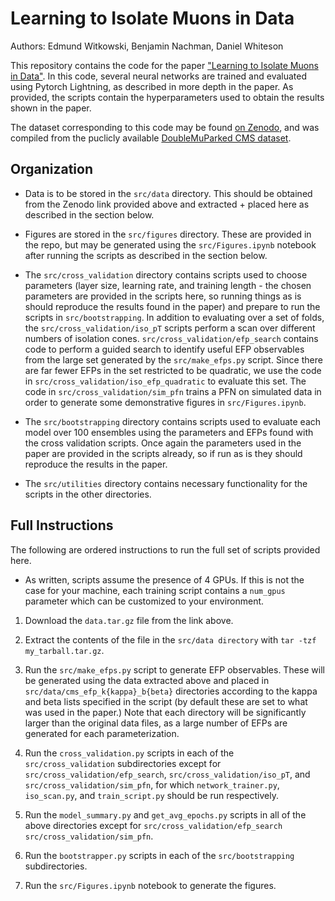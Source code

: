 # Learning to Isolate Muons in Data

Authors:
Edmund Witkowski,
Benjamin Nachman,
Daniel Whiteson

This repository contains the code for the paper ["Learning to Isolate Muons in Data"](https://arxiv.org/abs/2306.15737). In this code, several neural networks are trained and evaluated using Pytorch Lightning, as described in more depth in the paper. As provided, the scripts contain the hyperparameters used to obtain the results shown in the paper.

The dataset corresponding to this code may be found [on Zenodo](https://zenodo.org/record/8211425), and was compiled from the puclicly available [DoubleMuParked CMS dataset](https://opendata.cern.ch/record/6030).

## Organization

* Data is to be stored in the `src/data` directory. This should be obtained from the Zenodo link provided above and extracted + placed here as described in the section below.

* Figures are stored in the `src/figures` directory. These are provided in the repo, but may be generated using the `src/Figures.ipynb` notebook after running the scripts as described in the section below.

* The `src/cross_validation` directory contains scripts used to choose parameters (layer size, learning rate, and training length - the chosen parameters are provided in the scripts here, so running things as is should reproduce the results found in the paper) and prepare to run the scripts in `src/bootstrapping`. In addition to evaluating over a set of folds, the `src/cross_validation/iso_pT` scripts perform a scan over different numbers of isolation cones. `src/cross_validation/efp_search` contains code to perform a guided search to identify useful EFP observables from the large set generated by the `src/make_efps.py` script. Since there are far fewer EFPs in the set restricted to be quadratic, we use the code in `src/cross_validation/iso_efp_quadratic` to evaluate this set. The code in `src/cross_validation/sim_pfn` trains a PFN on simulated data in order to generate some demonstrative figures in `src/Figures.ipynb`. 

* The `src/bootstrapping` directory contains scripts used to evaluate each model over 100 ensembles using the parameters and EFPs found with the cross validation scripts. Once again the parameters used in the paper are provided in the scripts already, so if run as is they should reproduce the results in the paper.

* The `src/utilities` directory contains necessary functionality for the scripts in the other directories.

## Full Instructions

The following are ordered instructions to run the full set of scripts provided here.

* As written, scripts assume the presence of 4 GPUs. If this is not the case for your machine, each training script contains a `num_gpus` parameter which can be customized to your environment.

1. Download the `data.tar.gz` file from the link above.

2. Extract the contents of the file in the `src/data directory` with `tar -tzf my_tarball.tar.gz`.

3. Run the `src/make_efps.py` script to generate EFP observables. These will be generated using the data extracted above and placed in `src/data/cms_efp_k{kappa}_b{beta}` directories according to the kappa and beta lists specified in the script (by default these are set to what was used in the paper.) Note that each directory will be significantly larger than the original data files, as a large number of EFPs are generated for each parameterization.

4. Run the `cross_validation.py` scripts in each of the `src/cross_validation` subdirectories except for `src/cross_validation/efp_search`, `src/cross_validation/iso_pT`, and `src/cross_validation/sim_pfn`, for which `network_trainer.py`, `iso_scan.py`, and `train_script.py` should be run respectively.

5. Run the `model_summary.py` and `get_avg_epochs.py` scripts in all of the above directories except for `src/cross_validation/efp_search` `src/cross_validation/sim_pfn`.

6. Run the `bootstrapper.py` scripts in each of the `src/bootstrapping` subdirectories.

7. Run the `src/Figures.ipynb` notebook to generate the figures.